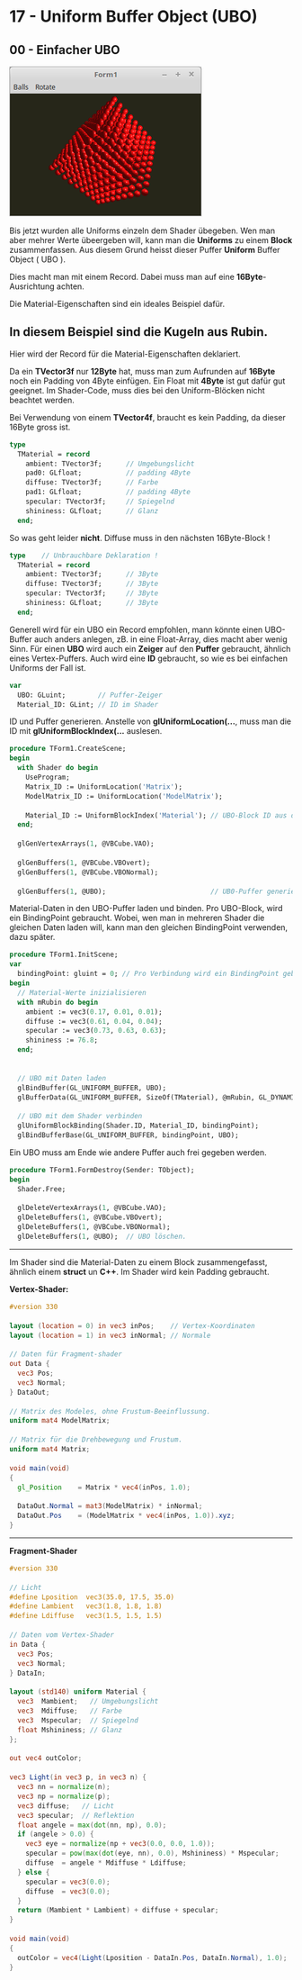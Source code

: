 # 17 - Uniform Buffer Object (UBO)
## 00 - Einfacher UBO

![image.png](image.png)

Bis jetzt wurden alle Uniforms einzeln dem Shader übegeben.
Wen man aber mehrer Werte übeergeben will, kann man die <b>Uniforms</b> zu einem <b>Block</b> zusammenfassen.
Aus diesem Grund heisst dieser Puffer <b>Uniform</b> Buffer Object ( UBO ).

Dies macht man mit einem Record. Dabei muss man auf eine <b>16Byte</b>-Ausrichtung achten.

Die Material-Eigenschaften sind ein ideales Beispiel dafür.

In diesem Beispiel sind die Kugeln aus Rubin.
---
Hier wird der Record für die Material-Eigenschaften deklariert.

Da ein <b>TVector3f</b> nur <b>12Byte</b> hat, muss man zum Aufrunden auf <b>16Byte</b> noch ein Padding von 4Byte einfügen.
Ein Float mit <b>4Byte</b> ist gut dafür gut geeignet.
Im Shader-Code, muss dies bei den Uniform-Blöcken nicht beachtet werden.

Bei Verwendung von einem <b>TVector4f</b>, braucht es kein Padding, da dieser 16Byte gross ist.

```pascal
type
  TMaterial = record
    ambient: TVector3f;      // Umgebungslicht
    pad0: GLfloat;           // padding 4Byte
    diffuse: TVector3f;      // Farbe
    pad1: GLfloat;           // padding 4Byte
    specular: TVector3f;     // Spiegelnd
    shininess: GLfloat;      // Glanz
  end;
```

So was geht leider <b>nicht</b>.
Diffuse muss in den nächsten 16Byte-Block !

```pascal
type    // Unbrauchbare Deklaration !
  TMaterial = record
    ambient: TVector3f;      // 3Byte
    diffuse: TVector3f;      // 3Byte
    specular: TVector3f;     // 3Byte
    shininess: GLfloat;      // 3Byte
  end;
```


Generell wird für ein UBO ein Record empfohlen, mann könnte einen UBO-Buffer auch anders anlegen, zB. in eine Float-Array, dies macht aber wenig Sinn.
Für einen <b>UBO</b> wird auch ein <b>Zeiger</b> auf den <b>Puffer</b> gebraucht, ähnlich eines Vertex-Puffers.
Auch wird eine <b>ID</b> gebraucht, so wie es bei einfachen Uniforms der Fall ist.

```pascal
var
  UBO: GLuint;        // Puffer-Zeiger
  Material_ID: GLint; // ID im Shader
```

ID und Puffer generieren.
Anstelle von <b>glUniformLocation(...</b>, muss man die ID mit <b>glUniformBlockIndex(...</b> auslesen.

```pascal
procedure TForm1.CreateScene;
begin
  with Shader do begin
    UseProgram;
    Matrix_ID := UniformLocation('Matrix');
    ModelMatrix_ID := UniformLocation('ModelMatrix');

    Material_ID := UniformBlockIndex('Material'); // UBO-Block ID aus dem Shader holen.
  end;

  glGenVertexArrays(1, @VBCube.VAO);

  glGenBuffers(1, @VBCube.VBOvert);
  glGenBuffers(1, @VBCube.VBONormal);

  glGenBuffers(1, @UBO);                          // UB0-Puffer generieren.
```

Material-Daten in den UBO-Puffer laden und binden.
Pro UBO-Block, wird ein BindingPoint gebraucht.
Wobei, wen man in mehreren Shader die gleichen Daten laden will, kann man den gleichen BindingPoint verwenden, dazu später.

```pascal
procedure TForm1.InitScene;
var
  bindingPoint: gluint = 0; // Pro Verbindung wird ein BindingPoint gebraucht.
begin
  // Material-Werte inizialisieren
  with mRubin do begin
    ambient := vec3(0.17, 0.01, 0.01);
    diffuse := vec3(0.61, 0.04, 0.04);
    specular := vec3(0.73, 0.63, 0.63);
    shininess := 76.8;
  end;


  // UBO mit Daten laden
  glBindBuffer(GL_UNIFORM_BUFFER, UBO);
  glBufferData(GL_UNIFORM_BUFFER, SizeOf(TMaterial), @mRubin, GL_DYNAMIC_DRAW);

  // UBO mit dem Shader verbinden
  glUniformBlockBinding(Shader.ID, Material_ID, bindingPoint);
  glBindBufferBase(GL_UNIFORM_BUFFER, bindingPoint, UBO);
```

Ein UBO muss am Ende wie andere Puffer auch frei gegeben werden.

```pascal
procedure TForm1.FormDestroy(Sender: TObject);
begin
  Shader.Free;

  glDeleteVertexArrays(1, @VBCube.VAO);
  glDeleteBuffers(1, @VBCube.VBOvert);
  glDeleteBuffers(1, @VBCube.VBONormal);
  glDeleteBuffers(1, @UBO);  // UBO löschen.
```

---
Im Shader sind die Material-Daten zu einem Block zusammengefasst, ähnlich einem <b>struct</b> un <b>C++</b>.
Im Shader wird kein Padding gebraucht.

<b>Vertex-Shader:</b>

```glsl
#version 330

layout (location = 0) in vec3 inPos;    // Vertex-Koordinaten
layout (location = 1) in vec3 inNormal; // Normale

// Daten für Fragment-shader
out Data {
  vec3 Pos;
  vec3 Normal;
} DataOut;

// Matrix des Modeles, ohne Frustum-Beeinflussung.
uniform mat4 ModelMatrix;

// Matrix für die Drehbewegung und Frustum.
uniform mat4 Matrix;

void main(void)
{
  gl_Position    = Matrix * vec4(inPos, 1.0);

  DataOut.Normal = mat3(ModelMatrix) * inNormal;
  DataOut.Pos    = (ModelMatrix * vec4(inPos, 1.0)).xyz;
}

```

---
<b>Fragment-Shader</b>

```glsl
#version 330

// Licht
#define Lposition  vec3(35.0, 17.5, 35.0)
#define Lambient   vec3(1.8, 1.8, 1.8)
#define Ldiffuse   vec3(1.5, 1.5, 1.5)

// Daten vom Vertex-Shader
in Data {
  vec3 Pos;
  vec3 Normal;
} DataIn;

layout (std140) uniform Material {
  vec3  Mambient;   // Umgebungslicht
  vec3  Mdiffuse;   // Farbe
  vec3  Mspecular;  // Spiegelnd
  float Mshininess; // Glanz
};

out vec4 outColor;

vec3 Light(in vec3 p, in vec3 n) {
  vec3 nn = normalize(n);
  vec3 np = normalize(p);
  vec3 diffuse;   // Licht
  vec3 specular;  // Reflektion
  float angele = max(dot(nn, np), 0.0);
  if (angele > 0.0) {
    vec3 eye = normalize(np + vec3(0.0, 0.0, 1.0));
    specular = pow(max(dot(eye, nn), 0.0), Mshininess) * Mspecular;
    diffuse  = angele * Mdiffuse * Ldiffuse;
  } else {
    specular = vec3(0.0);
    diffuse  = vec3(0.0);
  }
  return (Mambient * Lambient) + diffuse + specular;
}

void main(void)
{
  outColor = vec4(Light(Lposition - DataIn.Pos, DataIn.Normal), 1.0);
}


```


